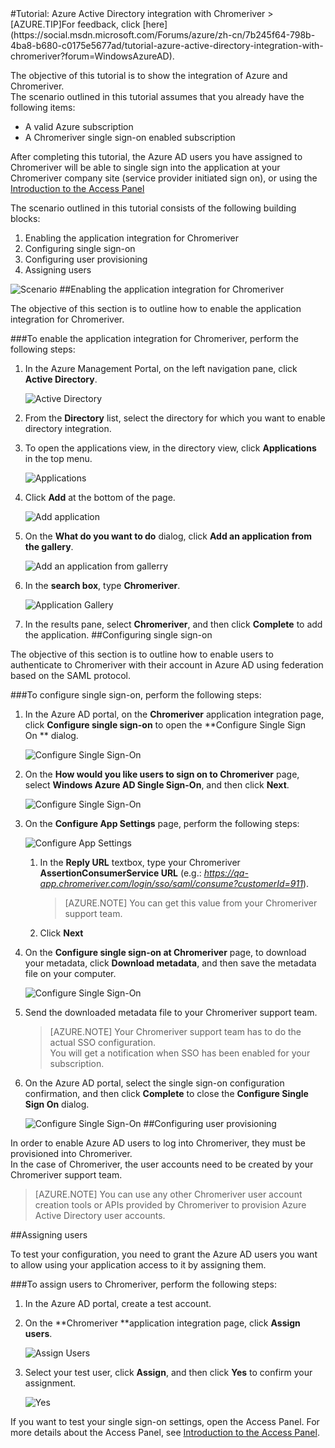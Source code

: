 <properties pageTitle="Tutorial: Azure Active Directory integration with Chromeriver | Windows Azure" description="Learn how to use Chromeriver with Azure Active Directory to enable single sign-on, automated provisioning, and more!." services="active-directory" authors="MarkusVi"  documentationCenter="na" manager="stevenpo"/>
<tags
	ms.service="active-directory"
	ms.date="08/01/2015"
	wacn.date=""/>
#Tutorial: Azure Active Directory integration with Chromeriver
>[AZURE.TIP]For feedback, click [here](https://social.msdn.microsoft.com/Forums/azure/zh-cn/7b245f64-798b-4ba8-b680-c0175e5677ad/tutorial-azure-active-directory-integration-with-chromeriver?forum=WindowsAzureAD).

The objective of this tutorial is to show the integration of Azure and Chromeriver.  
The scenario outlined in this tutorial assumes that you already have the following items:

-   A valid Azure subscription
-   A Chromeriver single sign-on enabled subscription

After completing this tutorial, the Azure AD users you have assigned to Chromeriver will be able to single sign into the application at your Chromeriver company site (service provider initiated sign on), or using the [Introduction to the Access Panel](https://msdn.microsoft.com/zh-cn/library/dn308586)

The scenario outlined in this tutorial consists of the following building blocks:

1.  Enabling the application integration for Chromeriver
2.  Configuring single sign-on
3.  Configuring user provisioning
4.  Assigning users

![Scenario](./media/active-directory-saas-chromeriver-tutorial/IC802755.png "Scenario")
##Enabling the application integration for Chromeriver

The objective of this section is to outline how to enable the application integration for Chromeriver.

###To enable the application integration for Chromeriver, perform the following steps:

1.  In the Azure Management Portal, on the left navigation pane, click **Active Directory**.

    ![Active Directory](./media/active-directory-saas-chromeriver-tutorial/IC700993.png "Active Directory")

2.  From the **Directory** list, select the directory for which you want to enable directory integration.

3.  To open the applications view, in the directory view, click **Applications** in the top menu.

    ![Applications](./media/active-directory-saas-chromeriver-tutorial/IC700994.png "Applications")

4.  Click **Add** at the bottom of the page.

    ![Add application](./media/active-directory-saas-chromeriver-tutorial/IC749321.png "Add application")

5.  On the **What do you want to do** dialog, click **Add an application from the gallery**.

    ![Add an application from gallerry](./media/active-directory-saas-chromeriver-tutorial/IC749322.png "Add an application from gallerry")

6.  In the **search box**, type **Chromeriver**.

    ![Application Gallery](./media/active-directory-saas-chromeriver-tutorial/IC802756.png "Application Gallery")

7.  In the results pane, select **Chromeriver**, and then click **Complete** to add the application.
##Configuring single sign-on

The objective of this section is to outline how to enable users to authenticate to Chromeriver with their account in Azure AD using federation based on the SAML protocol.

###To configure single sign-on, perform the following steps:

1.  In the Azure AD portal, on the **Chromeriver** application integration page, click **Configure single sign-on** to open the **Configure Single Sign On ** dialog.

    ![Configure Single Sign-On](./media/active-directory-saas-chromeriver-tutorial/IC802757.png "Configure Single Sign-On")

2.  On the **How would you like users to sign on to Chromeriver** page, select **Windows Azure AD Single Sign-On**, and then click **Next**.

    ![Configure Single Sign-On](./media/active-directory-saas-chromeriver-tutorial/IC802758.png "Configure Single Sign-On")

3.  On the **Configure App Settings** page, perform the following steps:

    ![Configure App Settings](./media/active-directory-saas-chromeriver-tutorial/IC802759.png "Configure App Settings")

    1.  In the **Reply URL** textbox, type your Chromeriver **AssertionConsumerService URL** (e.g.: *https://qa-app.chromeriver.com/login/sso/saml/consume?customerId=911*).  

        >[AZURE.NOTE] You can get this value from your Chromeriver support team.

    2.  Click **Next**

4.  On the **Configure single sign-on at Chromeriver** page, to download your metadata, click **Download metadata**, and then save the metadata file on your computer.

    ![Configure Single Sign-On](./media/active-directory-saas-chromeriver-tutorial/IC802760.png "Configure Single Sign-On")

5.  Send the downloaded metadata file to your Chromeriver support team.

    >[AZURE.NOTE] Your Chromeriver support team has to do the actual SSO configuration.  
    You will get a notification when SSO has been enabled for your subscription.

6.  On the Azure AD portal, select the single sign-on configuration confirmation, and then click **Complete** to close the **Configure Single Sign On** dialog.

    ![Configure Single Sign-On](./media/active-directory-saas-chromeriver-tutorial/IC802761.png "Configure Single Sign-On")
##Configuring user provisioning

In order to enable Azure AD users to log into Chromeriver, they must be provisioned into Chromeriver.  
In the case of Chromeriver, the user accounts need to be created by your Chromeriver support team.

>[AZURE.NOTE] You can use any other Chromeriver user account creation tools or APIs provided by Chromeriver to provision Azure Active Directory user accounts.

##Assigning users

To test your configuration, you need to grant the Azure AD users you want to allow using your application access to it by assigning them.

###To assign users to Chromeriver, perform the following steps:

1.  In the Azure AD portal, create a test account.

2.  On the **Chromeriver **application integration page, click **Assign users**.

    ![Assign Users](./media/active-directory-saas-chromeriver-tutorial/IC802762.png "Assign Users")

3.  Select your test user, click **Assign**, and then click **Yes** to confirm your assignment.

    ![Yes](./media/active-directory-saas-chromeriver-tutorial/IC767830.png "Yes")

If you want to test your single sign-on settings, open the Access Panel. For more details about the Access Panel, see [Introduction to the Access Panel](https://msdn.microsoft.com/zh-cn/library/dn308586).
